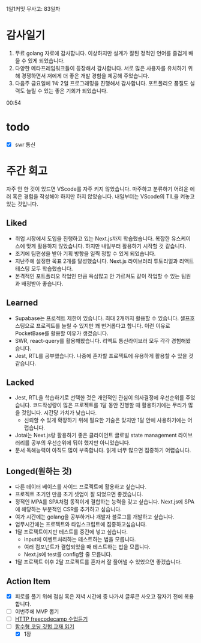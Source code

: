 1일1커밋 무사고: 83일차

# 감사일기

1. 무료 golang 자료에 감사합니다. 이상하지만 설계가 잘된 정적인 언어를 즐겁게 배울 수 있게 되었습니다.
2. 다양한 메타프레임워크들이 등장해서 감사합니다. 서로 많은 사용자를 유치하기 위해 경쟁하면서 저에게 더 좋은 개발 경험을 제공해 주었습니다.
3. 다음주 금요일에 1박 2일 프로그래밍을 진행해서 감사합니다. 포트폴리오 품질도 실력도 늘릴 수 있는 좋은 기회가 되었습니다.

00:54

# todo

- [x] swr 통신

# 주간 회고

자주 안 한 것이 있드면 VScode를 자주 키지 않았습니다. 마주하고 분류하기 어려운 에러 혹은 경험을 작성해야 하지만 하지 않았습니다. 내일부터는 VScode의 TIL을 켜놓고 있는 것입니다.

## Liked

- 취업 시장에서 도입을 진행하고 있는 Next.js까지 학습했습니다. 복잡한 유스케이스에 맞게 활용하지 않았습니다. 하지만 내일부터 활용하기 시작할 것 같습니다.
- 조기에 팀편성을 받아 기획 방향을 일찍 정할 수 있게 되었습니다.
- 지난주에 설정한 목표 2개를 달성했습니다. Next.js 라이브러리 튜토리얼과 리액트 테스팅 모두 학습했습니다.
- 본격적인 포트폴리오 작업인 만큼 욕심많고 안 가르쳐도 같이 작업할 수 있는 팀원과 배정받아 좋습니다.

## Learned

- Supabase는 프로젝트 제한이 있습니다. 최대 2개까지 활용할 수 있습니다. 셀프호스팅으로 프로젝트를 늘릴 수 있지만 꽤 번거롭다고 합니다. 이런 이유로 PocketBase를 활용할 이유가 생겼습니다.
- SWR, react-query를 활용해봤습니다. 리액트 통신라이브러 모두 각각 경험해봤습니다.
- Jest, RTL를 공부했습니다. 나중에 혼자할 프로젝트에 유용하게 활용할 수 있을 것 같습니다.

## Lacked

- Jest, RTL을 학습하기로 선택한 것은 개인적인 관심이 의사결정에 우선순위를 주었습니다. 코드작성량이 많은 프로젝트를 1달 동안 진행할 때 활용하기에는 무리가 많을 것입니다. 시간당 가치가 낮습니다.
  - 신뢰할 수 있게 확장하기 위해 필요한 기술은 맞지만 1달 안에 사용하기에는 어렵습니다.
- Jotai는 Next.js랑 활용하기 좋은 클라이언트 글로벌 state management 라이브러리를 공부의 우선순위에 둬야 했지만 아니었습니다.
- 문서 독해능력이 아직도 많이 부족합니다. 읽게 너무 많으면 집중하기 어렵습니다.

## Longed(원하는 것)

- 다른 데이터 베이스를 사이드 프로젝트에 활용하고 싶습니다.
- 프로젝트 초기인 만큼 초기 셋업이 잘 되었으면 좋겠습니다.
- 정적인 MPA를 SPA처럼 동적이게 결합하는 능력을 갖고 싶습니다. Next.js에 SPA에 해당하는 부분적인 CSR를 추가하고 싶습니다.
- 여가 시간에는 golang을 공부하거나 개발자 블로그를 개발하고 싶습니다.
- 업무시간에는 프로젝트와 타입스크립트에 집중하고싶습니다.
- 1달 프로젝트이지만 테스트를 중간에 넣고 싶습니다.
  - input에 이벤트처리하는 테스트하는 법을 모릅니다.
  - 여러 컴포넌트가 결합되었을 때 테스트하는 법을 모릅니다.
  - Next.js에 test를 config할 줄 모릅니다.
- 1달 프로젝트 이후 2달 프로젝트를 혼자서 잘 풀어낼 수 있었으면 좋겠습니다.

## Action Item

- [x] 피로를 풀기 위해 점심 혹은 저녁 시간에 중 나가서 글루콘 사오고 잠자기 전에 복용합니다.
- [ ] 이번주에 MVP 뽑기
- [ ] [HTTP freecodecamp 수업듣기](https://www.youtube.com/watch?v=2JYT5f2isg4&t=214s)
- [ ] [함수형 코딩 깃헙 교재 읽기](https://github.com/MostlyAdequate/mostly-adequate-guide)
  - [x] 1장

